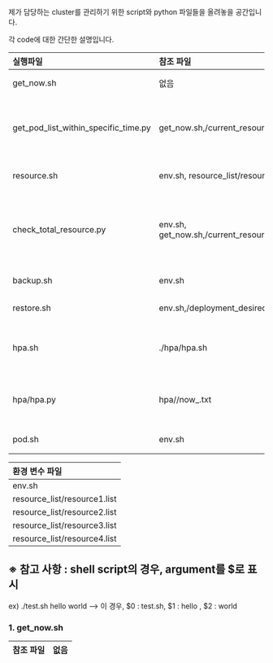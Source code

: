 제가 담당하는 cluster를 관리하기 위한 script와 python 파일들을 올려놓을 공간입니다.

각 code에 대한 간단한 설명입니다.

|실행파일|참조 파일|비고|
|:-----|:-----|:-----|
|get_now.sh	|없음|현재 k8s resource 저장|
|get_pod_list_within_specific_time.py	|get_now.sh,<prd or stg>/current_resource/now_pod.txt|현재 POD의 정보와 backup_latest/에 저장된 정보 비교|
|resource.sh|env.sh, resource_list/resource*.list|All k8s resource backup |
|check_total_resource.py|env.sh, get_now.sh,<prd or stg>/current_resource/now_*.txt,<prd or stg>/backup_latest/get/*|POD를 제외한 모든 resource의 현재정보와 backup_latest에 저장된 정보 비교|
|backup.sh|env.sh|	인증서 교체 작업 준비|
|restore.sh|env.sh,<prd or stg>/deployment_desired_replicas.txt|인증서 교체 작업 준비|
|hpa.sh	|./hpa/hpa.sh <prd or stg>|	참조 deployment가 없는 hpa 목록조회|
|hpa/hpa.py|	hpa/<prd or stg>/now_<deployment or hpa>.txt|참조 deployment가 없는 hpa 목록조회|	|list_affinity.sh|env.sh|Deployment의 affinity 조회|
|pod.sh|env.sh|현재 실행중인 POD조회|


|환경 변수 파일|
|:-----|
|env.sh|
|resource_list/resource1.list|
|resource_list/resource2.list|
|resource_list/resource3.list|
|resource_list/resource4.list|


## ※ 참고 사항 : shell script의 경우, argument를 $로 표시

ex) ./test.sh hello world  --> 이 경우, $0 : test.sh, $1 : hello , $2 : world

### 1. get_now.sh

|참조 파일| 없음|
|:----|:----|




